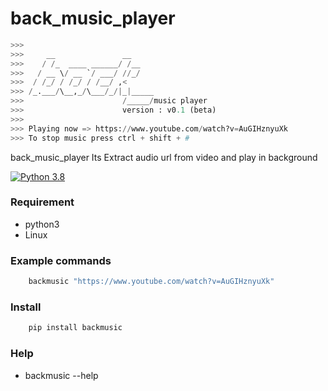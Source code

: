 # back_music_player

```python
>>> 
>>>     __               __
>>>    / /_  ____ ______/ /__
>>>   / __ \/ __ `/ ___/ //_/
>>>  / /_/ / /_/ / /__/ ,<
>>> /_.___/\__,_/\___/_/|_|_____
>>>                      /_____/music player
>>>                      version : v0.1 (beta)
>>>         
>>> Playing now => https://www.youtube.com/watch?v=AuGIHznyuXk
>>> To stop music press ctrl + shift + #            
```

back_music_player  Its Extract audio url from video and play in background

[![Python 3.8](https://img.shields.io/badge/python-3.8-yellow.svg)](https://www.python.org/)


### Requirement

* python3
* Linux

### Example commands

```python
    backmusic "https://www.youtube.com/watch?v=AuGIHznyuXk"
```

### Install
```python
    pip install backmusic
```

### Help
* backmusic --help



